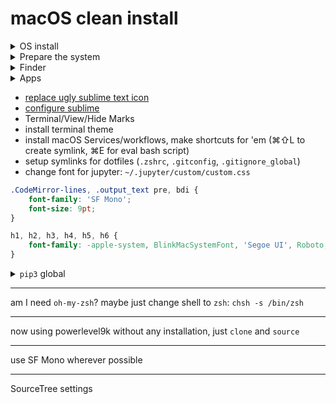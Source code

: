 # macOS clean install

<details>
<summary>OS install</summary>

0. make all needed backups
    - `alias backup='rsync --info=all4 --delete -arR --exclude="**node_modules**" --exclude="**lib/python**" --files-from=/Users/tandav/GoogleDrive/Notes/etc/backup-dirs.txt ~ /Volumes/MyPassport/backup --log-file=/Volumes/MyPassport/backup/latest-backup.log'`
    - Desktop
    - Documents
    - Downloads
    - GoogleDrive
    - `brew list`
    - `pip3 list`
    - `~/.ssh`
    - `/Applications`
    - browser bookmarks
    - automator Services, .zshrc
1. Download macOS from app store
2. format usb-stick or sdcard (`Untitled`, `macOS Journaled`, `GUID` works well)
4. `sudo /Applications/Install\ macOS\ Mojave\ Beta.app/Contents/Resources/createinstallmedia --volume /Volumes/Untitled`
5. restart system. Hold Option key on boot.
6. choose disk utility, erase your MacOS ssd
7. choose install, wait
</details>



<details>
<summary>Prepare the system</summary>

0. turn off siri, location services, Vault encryption (maybe encrypt??)
1. settings / trackpad
    - turn on tap to click
    - faster tracking speed
    - turn off 'scroll direction natural'
    - turn on app expose 4 fingers swipe down gesture
    - via accessibility menu / trackpad / enable dragging with 3 fingers
    - maximum mouse tracking speed
1. move dock to the left and hide it, del useless apps from dock, make dock smaller
1. hide menubar
    - show battery percentage, show date and time in AM/PM format
1. Mission Control / group windows by app  `defaults write com.apple.dock expose-group-apps -bool true`
1. add russian keyboard layout
2. ⌘space to change language, ⌃space to see spotlight
3. remap caps-lock to ⌃
1. disable icloud mail, add gmail.
    - smaller email previews in Mail.app (mail-settings > Viewing > List Preview / None)
1. disable in icloud: photos, mail, reminders, notes, siri, stocks, home
1. turn on keychain sync in icloud
5. maybe reduce animations, [system preferences, google how to disable macos animations, tinker_tool]
6. edit toolbar in Safari, Finder, Mail
7. tab favicons in safari
8. Safari/Preferences/advanced/show full website address
8. login to google (also in system), github, twitter, HN, 
9. install [uBlock Origin](https://github.com/el1t/uBlock-Safari)
    - disable `show number of blocked requestson the icon`
9. view / show status bar in safari
9. Safari/Preferences/Advanced/Show Develop menu in menu bar
9. Night Shift Schedule 22-7
9. Disable display auto brigthness
    - disable slightly dim when on battery
    - turn off display after 10-15 min
    - power nap: off on battery
9. turn off screen lock (lock manually with ⌘⌃Q)
9. use plain text mode by default in `TextEdit`
9. iTunes/Preferences/Advanced/uncheck `Copy files to iTunes Media folder when adding to library`
9. Key Repeat speed `fastest`, and delay until repeat `shortest`
</details>

<details>
<summary>Finder</summary>
    
- sidebar cleaning
- show folders first
- change `New Finder Window Show` from `Recents` to `your folder`
- copy backups back to system
</details>

 
<details>
<summary>Apps</summary>
    
0. install [Homebrew](https://brew.sh/)
    - if troubles with installation install <a href='https://twitter.com/tandavaya/status/1014792135546228736'><code>/Library/Developer/CommandLineTools/Packages/macOS_SDK_headers_for_macOS_10.14.pkg</code></a>

1. terminal: open new tab with `default working directory` (by default `Same working dir`)

```zsh
brew cask install telegram # probably will get an error because blocked in russia, install via AppStore
brew cask install google-backup-and-sync
brew cask install sublime-text
brew cask install torbrowser
brew cask install java # latest java
brew cask install disk-inventory-x
brew cask install arduino
brew cask install sourcetree 
brew cask install transmission
---
brew cask install eqmac
brew cask install sonic-visualiser

brew install python # latest python
brew install tldr
```
</details>

- [replace ugly sublime text icon](https://dribbble.com/shots/1827488-Final-Sublime-Text-Replacement-Icon)
- [configure sublime](https://github.com/tandav/Notes/blob/master/L1_BASE/dev/dotfiles/Preferences.sublime-settings)
- Terminal/View/Hide Marks
- install terminal theme
- install macOS Services/workflows, make shortcuts for 'em (⌘⇧L to create symlink, ⌘E for eval bash script)
- setup symlinks for dotfiles (`.zshrc`, `.gitconfig`, `.gitignore_global`)
- change font for jupyter: `~/.jupyter/custom/custom.css` 

```css
.CodeMirror-lines, .output_text pre, bdi {
    font-family: 'SF Mono';
    font-size: 9pt;
}

h1, h2, h3, h4, h5, h6 {
    font-family: -apple-system, BlinkMacSystemFont, 'Segoe UI', Roboto, Helvetica, Arial, sans-serif, 'Apple Color Emoji', 'Segoe UI Emoji', 'Segoe UI Symbol';
}
```

<details>
<summary><code>pip3</code> global</summary>
<pre>
pip3 install numpy
pip3 install scipy
pip3 install matplotlib
pip3 install jupyter
pip3 install requests
pip3 install pyqt5
pip3 install pyqtgraph
pip3 install pyserial
pip3 install lxml
pip3 install Pillow
pip3 install Flask
sudo pip3 install --upgrade borgmatic
------------------------------------------------
pip install tqdm
pip3 install selenium
pip3 install PyOpenGL PyOpenGL_accelerate
pip3 install Cython
pip3 install PyWavelets
</pre>
</details>


------------------------------------------------

am I need `oh-my-zsh`?
maybe just change shell to `zsh`: `chsh -s /bin/zsh`

--- 

now using powerlevel9k without any installation, just `clone` and `source`

---

use SF Mono wherever possible

---

SourceTree settings
